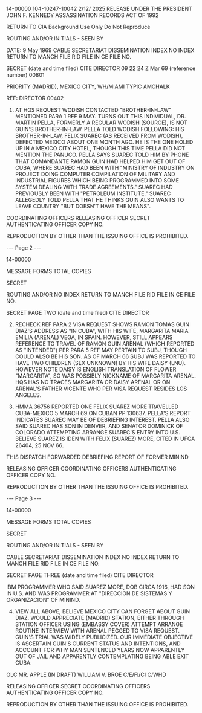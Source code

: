 14-00000
104-10247-10042
2/12/
2025 RELEASE UNDER THE PRESIDENT JOHN F. KENNEDY ASSASSINATION RECORDS ACT OF 1992

RETURN TO CIA
Background Use Only
Do Not Reproduce

ROUTING AND/OR INITIALS - SEEN BY

DATE: 9 May 1969
CABLE SECRETARIAT DISSEMINATION
INDEX
NO INDEX
RETURN TO MANCH
FILE RID
FILE IN CE FILE NO.

SECRET
(date and time filed)
CITE DIRECTOR
09 22 24 Z Mar 69
(reference number)
00801

PRIORITY (MADRID), MEXICO CITY, WH/MIAMI
TYPIC AMCHALK

REF: DIRECTOR 00402

1. AT HQS REQUEST WODISH CONTACTED "BROTHER-IN-LAW" MENTIONED PARA 1 REF 9 MAY. TURNS OUT THIS INDIVIDUAL, DR. MARTIN PELLA, FORMERLY A REGULAR WODISH (SOURCE), IS NOT GUIN'S BROTHER-IN-LAW. PELLA TOLD WODISH FOLLOWING: HIS BROTHER-IN-LAW, FELIX SUAREC (AS RECEIVED FROM WODISH), DEFECTED MEXICO ABOUT ONE MONTH AGO. HE IS THE ONE HOLED UP IN A MEXICO CITY HOTEL, THOUGH THIS TIME PELLA DID NOT MENTION THE PANUCO. PELLA SAYS SUAREC TOLD HIM BY PHONE THAT COMANDANTE RAMON GUIN HAD HELPED HIM GET OUT OF CUBA, WHERE SUAREC HAD BEEN WITH "MINISTRY OF INDUSTRY ON PROJECT DOING COMPUTER COMPILATION OF MILITARY AND INDUSTRIAL FIGURES WHICH BEING PROGRAMMED INTO SOME SYSTEM DEALING WITH TRADE AGREEMENTS." SUAREC HAD PREVIOUSLY BEEN WITH "PETROLEUM INSTITUTE." SUAREC ALLEGEDLY TOLD PELLA THAT HE THINKS GUIN ALSO WANTS TO LEAVE COUNTRY "BUT DOESN'T HAVE THE MEANS".

COORDINATING OFFICERS
RELEASING OFFICER SECRET
AUTHENTICATING OFFICER
COPY NO.

REPRODUCTION BY OTHER THAN THE ISSUING OFFICE IS PROHIBITED.

--- Page 2 ---

14-00000

MESSAGE FORMS
TOTAL COPIES

SECRET

ROUTING AND/OR
NO INDEX
RETURN TO MANCH
FILE RID
FILE IN CE FILE NO.

SECRET
PAGE TWO
(date and time filed)
CITE DIRECTOR

2. RECHECK REF PARA 2 VISA REQUEST SHOWS RAMON TOMAS GUIN DIAZ'S ADDRESS AS "IN CUBA", WITH HIS WIFE, MARGARITA MARIA EMILIA (ARENAL) VEGA, IN SPAIN. HOWEVER, STILL APPEARS REFERENCE TO TRAVEL OF RAMON GUIN ARENAL (WHICH REPORTED AS "INTENDED") PER PARA 5 REF MAY PERTAIN TO SUBJ, THOUGH COULD ALSO BE HIS SON. AS OF MARCH 66 SUBJ WAS REPORTED TO HAVE TWO CHILDREN (SEX UNKNOWN) BY HIS WIFE DAISY (LNU). HOWEVER NOTE DAISY IS ENGLISH TRANSLATION OF FLOWER "MARGARITA", SO WAS POSSIBLY NICKNAME OF MARGARITA ARENAL. HQS HAS NO TRACES MARGARITA OR DAISY ARENAL OR ON ARENAL'S FATHER VICENTE WHO PER VISA REQUEST RESIDES LOS ANGELES.

3. HMMA 36756 REPORTED ONE FELIX SUAREZ MORE TRAVELLED CUBA-MEXICO 5 MARCH 69 ON CUBAN PP 130637. PELLA'S REPORT INDICATES SUAREC MAY BE OF DEBRIEFING INTEREST. PELLA ALSO SAID SUAREC HAS SON IN DENVER, AND SENATOR DOMINICK OF COLORADO ATTEMPTING ARRANGE SUAREC'S ENTRY INTO U.S. BELIEVE SUAREZ IS IDEN WITH FELIX (SUAREZ) MORE, CITED IN UFGA 26404, 25 NOV 66.

THIS DISPATCH FORWARDED DEBRIEFING REPORT OF FORMER MININD

RELEASING OFFICER
COORDINATING OFFICERS
AUTHENTICATING OFFICER
COPY NO.

REPRODUCTION BY OTHER THAN THE ISSUING OFFICE IS PROHIBITED.

--- Page 3 ---

14-00000

MESSAGE FORMS
TOTAL COPIES

SECRET

ROUTING AND/OR INITIALS - SEEN BY

CABLE SECRETARIAT DISSEMINATION
INDEX
NO INDEX
RETURN TO MANCH
FILE RID
FILE IN CE FILE NO.

SECRET
PAGE THREE
(date and time filed)
CITE DIRECTOR

IBM PROGRAMMER WHO SAID SUAREZ MORE, DOB CIRCA 1916, HAD SON IN U.S. AND WAS PROGRAMMER AT "DIRECCION DE SISTEMAS Y ORGANIZACION" OF MININD.

4. VIEW ALL ABOVE, BELIEVE MEXICO CITY CAN FORGET ABOUT GUIN DIAZ. WOULD APPRECIATE (MADRID) STATION, EITHER THROUGH STATION OFFICER USING (EMBASSY COVER) ATTEMPT ARRANGE ROUTINE INTERVIEW WITH ARENAL PEGGED TO VISA REQUEST. GUIN'S TRIAL WAS WIDELY PUBLICIZED. OUR IMMEDIATE OBJECTIVE IS ASCERTAIN GUIN'S CURRENT STATUS AND INTENTIONS, AND ACCOUNT FOR WHY MAN SENTENCED YEARS NOW APPARENTLY OUT OF JAIL AND APPARENTLY CONTEMPLATING BEING ABLE EXIT CUBA.

OLC MR. APPLE (IN DRAFT)
WILLIAM V. BROE
C/E/FI/CI C/WHD

RELEASING OFFICER SECRET
COORDINATING OFFICERS
AUTHENTICATING OFFICER
COPY NO.

REPRODUCTION BY OTHER THAN THE ISSUING OFFICE IS PROHIBITED.
